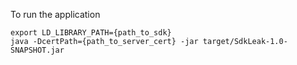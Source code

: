 To run the application
```
export LD_LIBRARY_PATH={path_to_sdk}
java -DcertPath={path_to_server_cert} -jar target/SdkLeak-1.0-SNAPSHOT.jar 
```